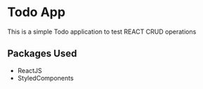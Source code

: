 # Todo App

This is a simple Todo application to test REACT CRUD operations

## Packages Used

- ReactJS
- StyledComponents
